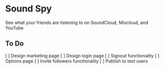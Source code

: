 # Sound Spy
See what your friends are listening to on SoundCloud, Mixcloud, and YouTube

## To Do
[ ] Design marketing page
[ ] Design login page
[ ] Signout functionality
[ ] Options page
[ ] Invite followers functionality
[ ] Publish to test users 
